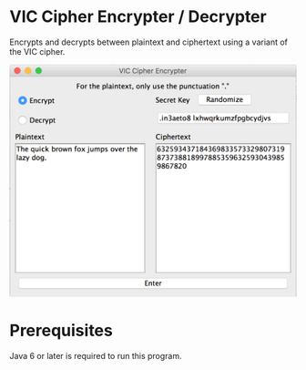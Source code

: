 # VIC Cipher Encrypter / Decrypter
Encrypts and decrypts between plaintext and ciphertext using a variant of the VIC cipher.

<img src="/img/gui-1.png" alt="Encrypter/Decrypter GUI" width="625"/>

# Prerequisites
Java 6 or later is required to run this program.
